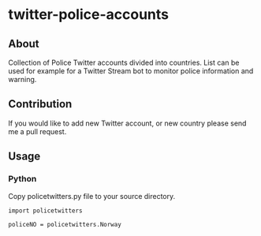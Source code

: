 # twitter-police-accounts

## About
Collection of Police Twitter accounts divided into countries. List can be used for example for a Twitter Stream bot to monitor police information and warning.


## Contribution
If you would like to add new Twitter account, or new country please send me a pull request.


## Usage

### Python

Copy policetwitters.py file to your source directory.
```
import policetwitters

policeNO = policetwitters.Norway
```
